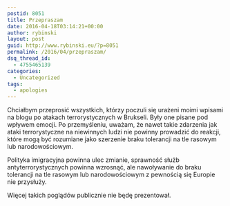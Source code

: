 ```yaml
---
postid: 8051
title: Przepraszam
date: 2016-04-18T03:14:21+00:00
author: rybinski
layout: post
guid: http://www.rybinski.eu/?p=8051
permalink: /2016/04/przepraszam/
dsq_thread_id:
  - 4755465139
categories:
  - Uncategorized
tags:
  - apologies
---
```

Chciałbym przeprosić wszystkich, którzy poczuli się urażeni moimi wpisami na blogu po atakach terrorystycznych w Brukseli. Były one pisane pod wpływem emocji. Po przemyśleniu, uważam, że nawet takie zdarzenia jak ataki terrorystyczne na niewinnych ludzi nie powinny prowadzić do reakcji, które mogą być rozumiane jako szerzenie braku tolerancji na tle rasowym lub narodowościowym.

Polityka imigracyjna powinna ulec zmianie, sprawność służb antyterrorystycznych powinna wzrosnąć, ale nawoływanie do braku tolerancji na tle rasowym lub narodowościowym z pewnością się Europie nie przysłuży.

Więcej takich poglądów publicznie nie będę prezentował.
